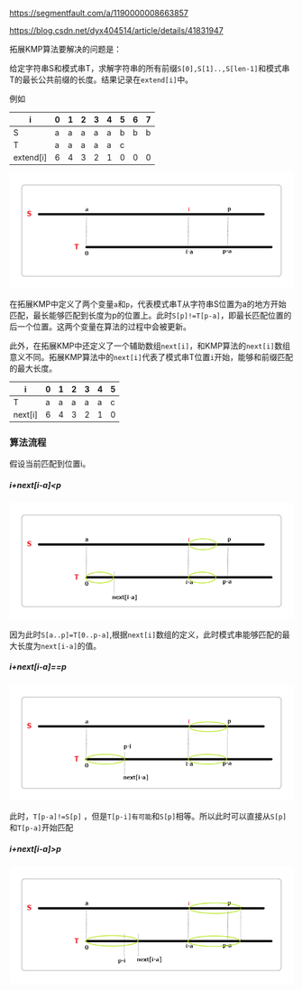 https://segmentfault.com/a/1190000008663857

https://blog.csdn.net/dyx404514/article/details/41831947

拓展KMP算法要解决的问题是：

给定字符串S和模式串T，求解字符串的所有前缀`S[0],S[1]..,S[len-1]`和模式串T的最长公共前缀的长度。结果记录在`extend[i]`中。

例如

| i         | 0    | 1    | 2    | 3    | 4    | 5    | 6    | 7    |
| --------- | ---- | ---- | ---- | ---- | ---- | ---- | ---- | ---- |
| S         | a    | a    | a    | a    | a    | b    | b    | b    |
| T         | a    | a    | a    | a    | a    | c    |      |      |
| extend[i] | 6    | 4    | 3    | 2    | 1    | 0    | 0    | 0    |

![](extend_kmp_1.png)

​	在拓展KMP中定义了两个变量`a`和`p`，代表模式串T从字符串S位置为a的地方开始匹配，最长能够匹配到长度为p的位置上。此时`S[p]!=T[p-a]`，即最长匹配位置的后一个位置。这两个变量在算法的过程中会被更新。

​	此外，在拓展KMP中还定义了一个辅助数组`next[i]`，和KMP算法的`next[i]`数组意义不同。拓展KMP算法中的`next[i]`代表了模式串T位置`i`开始，能够和前缀匹配的最大长度。

| i       | 0    | 1    | 2    | 3    | 4    | 5    |
| ------- | ---- | ---- | ---- | ---- | ---- | ---- |
| T       | a    | a    | a    | a    | a    | c    |
| next[i] | 6    | 4    | 3    | 2    | 1    | 0    |

### 算法流程

假设当前匹配到位置i。

##### i+next[i-a]<p

![](extend_kmp_2.png)

因为此时`S[a..p]=T[0..p-a]`,根据`next[i]`数组的定义，此时模式串能够匹配的最大长度为`next[i-a]`的值。

##### i+next[i-a]==p

![](extend_kmp_3.png)

此时，`T[p-a]!=S[p]` ，但是`T[p-i]有可能`和`S[p]`相等。所以此时可以直接从`S[p]`和`T[p-a]`开始匹配

##### i+next[i-a]>p

![](extend_kmp_4.png)

